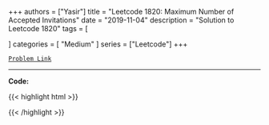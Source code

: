 
+++
authors = ["Yasir"]
title = "Leetcode 1820: Maximum Number of Accepted Invitations"
date = "2019-11-04"
description = "Solution to Leetcode 1820"
tags = [
    
]
categories = [
    "Medium"
]
series = ["Leetcode"]
+++



[`Problem Link`](https://leetcode.com/problems/maximum-number-of-accepted-invitations/description/)

---

**Code:**

{{< highlight html >}}

{{< /highlight >}}

